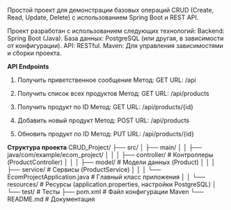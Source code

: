 Простой проект для демонстрации базовых операций CRUD (Create, Read, Update, Delete) с использованием Spring Boot и REST API.

Проект разработан с использованием следующих технологий:
Backend: Spring Boot (Java).
База данных: PostgreSQL (или другая, в зависимости от конфигурации).
API: RESTful.
Maven: Для управления зависимостями и сборки проекта.

**API Endpoints**
1. Получить приветственное сообщение
Метод: GET
URL: /api

2. Получить список всех продуктов
Метод: GET
URL: /api/products

3. Получить продукт по ID
Метод: GET
URL: /api/products/{id}

4. Добавить новый продукт
Метод: POST
URL: /api/products

5. Обновить продукт по ID
Метод: PUT
URL: /api/products/{id}

**Структура проекта**
CRUD_Project/
├── src/
│   ├── main/
│   │   ├── java/com/example/ecom_project/
│   │   │   ├── controller/          # Контроллеры (ProductController)
│   │   │   ├── model/               # Модели данных (Product)
│   │   │   ├── service/             # Сервисы (ProductService)
│   │   │   └── EcomProjectApplication.java # Главный класс приложения
│   │   └── resources/               # Ресурсы (application.properties, настройки PostgreSQL)
│   └── test/                        # Тесты
├── pom.xml                          # Файл конфигурации Maven
└── README.md                        # Документация
